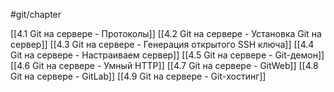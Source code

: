 #git/chapter

[[4.1 Git на сервере - Протоколы]]
[[4.2 Git на сервере - Установка Git на сервер]]
[[4.3 Git на сервере - Генерация открытого SSH ключа]]
[[4.4 Git на сервере - Настраиваем сервер]]
[[4.5 Git на сервере - Git-демон]]
[[4.6 Git на сервере - Умный HTTP]]
[[4.7 Git на сервере - GitWeb]]
[[4.8 Git на сервере - GitLab]]
[[4.9 Git на сервере - Git-хостинг]]